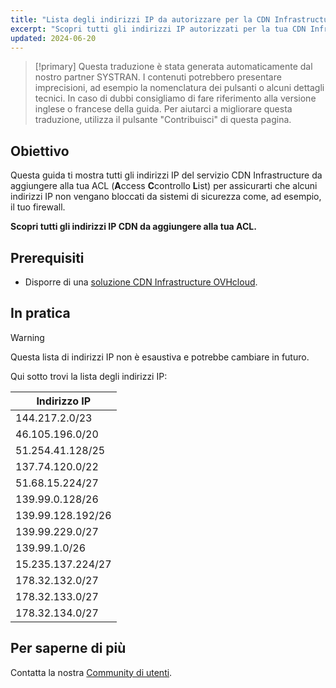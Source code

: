 ```yaml
---
title: "Lista degli indirizzi IP da autorizzare per la CDN Infrastructure"
excerpt: "Scopri tutti gli indirizzi IP autorizzati per la tua CDN Infrastructure"
updated: 2024-06-20
---
```


> [!primary]
> Questa traduzione è stata generata automaticamente dal nostro partner SYSTRAN. I contenuti potrebbero presentare imprecisioni, ad esempio la nomenclatura dei pulsanti o alcuni dettagli tecnici. In caso di dubbi consigliamo di fare riferimento alla versione inglese o francese della guida. Per aiutarci a migliorare questa traduzione, utilizza il pulsante "Contribuisci" di questa pagina.
>

## Obiettivo

Questa guida ti mostra tutti gli indirizzi IP del servizio CDN Infrastructure da aggiungere alla tua ACL (**A**ccess **C**controllo **L**ist) per assicurarti che alcuni indirizzi IP non vengano bloccati da sistemi di sicurezza come, ad esempio, il tuo firewall.

**Scopri tutti gli indirizzi IP CDN da aggiungere alla tua ACL.**

## Prerequisiti

- Disporre di una [soluzione CDN Infrastructure OVHcloud](https://www.ovhcloud.com/it/network/cdn/).

## In pratica

> [!warning]
> Questa lista di indirizzi IP non è esaustiva e potrebbe cambiare in futuro.
>

Qui sotto trovi la lista degli indirizzi IP:

|Indirizzo IP|
|---|
|144.217.2.0/23|
|46.105.196.0/20|
|51.254.41.128/25|
|137.74.120.0/22|
|51.68.15.224/27|
|139.99.0.128/26|
|139.99.128.192/26|
|139.99.229.0/27|
|139.99.1.0/26|
|15.235.137.224/27|
|178.32.132.0/27|
|178.32.133.0/27|
|178.32.134.0/27|

## Per saperne di più <a name="go-further"></a>

Contatta la nostra [Community di utenti](/links/community).